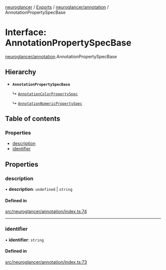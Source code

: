 [neuroglancer](../README.md) / [Exports](../modules.md) / [neuroglancer/annotation](../modules/neuroglancer_annotation.md) / AnnotationPropertySpecBase

# Interface: AnnotationPropertySpecBase

[neuroglancer/annotation](../modules/neuroglancer_annotation.md).AnnotationPropertySpecBase

## Hierarchy

- **`AnnotationPropertySpecBase`**

  ↳ [`AnnotationColorPropertySpec`](neuroglancer_annotation.AnnotationColorPropertySpec.md)

  ↳ [`AnnotationNumericPropertySpec`](neuroglancer_annotation.AnnotationNumericPropertySpec.md)

## Table of contents

### Properties

- [description](neuroglancer_annotation.AnnotationPropertySpecBase.md#description)
- [identifier](neuroglancer_annotation.AnnotationPropertySpecBase.md#identifier)

## Properties

### description

• **description**: `undefined` \| `string`

#### Defined in

[src/neuroglancer/annotation/index.ts:74](https://github.com/ActiveBrainAtlas2/neuroglancer/blob/034b457d/src/neuroglancer/annotation/index.ts#L74)

___

### identifier

• **identifier**: `string`

#### Defined in

[src/neuroglancer/annotation/index.ts:73](https://github.com/ActiveBrainAtlas2/neuroglancer/blob/034b457d/src/neuroglancer/annotation/index.ts#L73)
